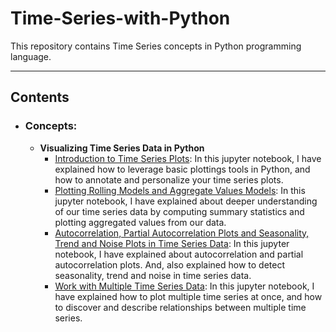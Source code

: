 # Time-Series-with-Python

This repository contains Time Series concepts in Python programming language.

---
## Contents

- ### Concepts:

    - **Visualizing Time Series Data in Python**
      - [Introduction to Time Series Plots](https://github.com/Ravjot03/Visualizing-Time-Series-Data-in-Python/tree/main/Chapter-1): In this jupyter notebook, I have explained how to leverage basic plottings tools in Python, and how to annotate and personalize your time series plots.
      - [Plotting Rolling Models and Aggregate Values Models](https://github.com/Ravjot03/Visualizing-Time-Series-Data-in-Python/tree/main/Chapter-2): In this jupyter notebook, I have explained about deeper understanding of our time series data by computing summary statistics and plotting aggregated values from our data.
      - [Autocorrelation, Partial Autocorrelation Plots and Seasonality, Trend and Noise Plots in Time Series Data](https://github.com/Ravjot03/Visualizing-Time-Series-Data-in-Python/tree/main/Chapter-3): In this jupyter notebook, I have explained about autocorrelation and partial autocorrelation plots. 
      And, also explained how to detect seasonality, trend and noise in time series data.
      - [Work with Multiple Time Series Data](https://github.com/Ravjot03/Visualizing-Time-Series-Data-in-Python/tree/main/Chapter-4): In this jupyter notebook, I have explained how to plot multiple time series at once, and how to discover and describe relationships between multiple time series.

